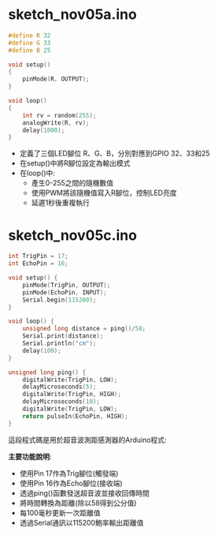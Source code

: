 # sketch_nov05a.ino 

```cpp
#define R 32
#define G 33
#define B 25

void setup()
{
    pinMode(R, OUTPUT);
}

void loop()
{
    int rv = random(255);
    analogWrite(R, rv);
    delay(1000);
}
```


- 定義了三個LED腳位 R、G、B，分別對應到GPIO 32、33和25
- 在setup()中將R腳位設定為輸出模式
- 在loop()中:
  - 產生0-255之間的隨機數值
  - 使用PWM將該隨機值寫入R腳位，控制LED亮度
  - 延遲1秒後重複執行



# sketch_nov05c.ino 
```cpp
int TrigPin = 17;
int EchoPin = 16;

void setup() {
    pinMode(TrigPin, OUTPUT);
    pinMode(EchoPin, INPUT);
    Serial.begin(115200);
}

void loop() {
    unsigned long distance = ping()/58;
    Serial.print(distance);
    Serial.println("cm");
    delay(100);
}

unsigned long ping() {
    digitalWrite(TrigPin, LOW);
    delayMicroseconds(5);
    digitalWrite(TrigPin, HIGH);
    delayMicroseconds(10);
    digitalWrite(TrigPin, LOW);
    return pulseIn(EchoPin, HIGH);
}
```

這段程式碼是用於超音波測距感測器的Arduino程式:

**主要功能說明**:
- 使用Pin 17作為Trig腳位(觸發端)
- 使用Pin 16作為Echo腳位(接收端)
- 透過ping()函數發送超音波並接收回傳時間
- 將時間轉換為距離(除以58得到公分值)
- 每100毫秒更新一次距離值
- 透過Serial通訊以115200鮑率輸出距離值

